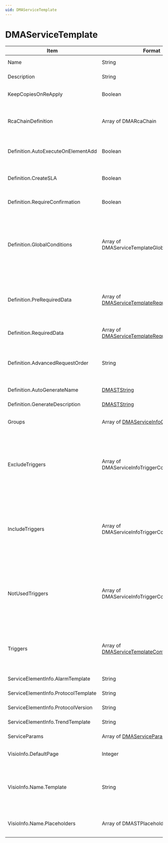 ```yaml
---
uid: DMAServiceTemplate
---
```


# DMAServiceTemplate

| Item | Format | Description |
|--|--|--|
| Name | String | The name of the service template. |
| Description | String | The description of the service template. |
| KeepCopiesOnReApply | Boolean | Determines whether copies of the services are kept when the service template is reapplied. |
| RcaChainDefinition | Array of DMARcaChain | The different items in the RCA chain for the generated services: *FirstValue* and *SecondValue* (specified as integers). |
| Definition.AutoExecuteOnElementAdd | Boolean | Determines whether the service template is automatically applied when a new element is added in the DMS. |
| Definition.CreateSLA | Boolean | Determines whether an SLA is created for the services generated with the service template. |
| Definition.RequireConfirmation | Boolean | Determines whether the user has to confirm before the service template is applied. |
| Definition.GlobalConditions | Array of DMAServiceTemplateGlobalCondition | Array of conditions, each consisting of a type (*None*, *Equals*, *WildCard* or *ContainsRow*) and two values. These conditions determine when elements can be combined in a service. They can for instance specify that part of the element names must be equal to a specific value. |
| Definition.PreRequiredData | Array of [DMAServiceTemplateRequiredData](xref:DMAServiceTemplateRequiredData) | Extra information used in the service template to create services. This information is required before elements are assigned (e.g. data used to limit elements according to a user-specified condition). |
| Definition.RequiredData | Array of [DMAServiceTemplateRequiredData](xref:DMAServiceTemplateRequiredData) | Extra information used in the service template to create services. |
| Definition.AdvancedRequestOrder | String | The custom order in which child elements and input data should be selected when the service is generated, if any. For more information, refer to the DataMiner User Guide. |
| Definition.AutoGenerateName | [DMASTString](xref:DMASTString) | The template for the name of the generated services. |
| Definition.GenerateDescription | [DMASTString](xref:DMASTString) | The template for the description of the generated services. |
| Groups | Array of [DMAServiceInfoGroupDefinition](xref:DMAServiceInfoGroupDefinition) | Arrays defining different groups of child elements for generated services. |
| ExcludeTriggers | Array of DMAServiceInfoTriggerCombination | The triggers determining whether the service child is excluded. These *DMATriggerCombination* objects consists of the following fields:<br> - *TriggerID*: The ID of the trigger.<br> - *CombinationType*: A combination type such as "And", "Not", etc. |
| IncludeTriggers | Array of DMAServiceInfoTriggerCombination | The triggers determining whether the service child is included. These *DMATriggerCombination* objects consists of the following fields:<br> - *TriggerID*: The ID of the trigger.<br> - *CombinationType*: A combination type such as "And", "Not", etc. |
| NotUsedTriggers | Array of DMAServiceInfoTriggerCombination | The triggers determining whether the service child is used. These *DMATriggerCombination* objects consists of the following fields:<br> - *TriggerID*: The ID of the trigger.<br> - *CombinationType*: A combination type such as "And", "Not", etc. |
| Triggers | Array of [DMAServiceTemplateConfigurationTrigger](xref:DMAServiceTemplateConfigurationTrigger) | The different triggers used in the service template, for instance to determine whether a service child is excluded. The triggers listed in this array are referred to by ID in the different trigger combinations. |
| ServiceElementInfo.AlarmTemplate | String | The alarm template used for the generated services. |
| ServiceElementInfo.ProtocolTemplate | String | The service protocol used for the generated services. |
| ServiceElementInfo.ProtocolVersion | String | The service protocol version used for the generated services. |
| ServiceElementInfo.TrendTemplate | String | The trend template used for the generated services. |
| ServiceParams | Array of [DMAServiceParams](xref:DMAServiceParams) | The child elements of the generated services. |
| VisioInfo.DefaultPage | Integer | The default page of the Visio drawing used for the generated services. |
| VisioInfo.Name.Template | String | The template for the name of the Visio drawing used for the generated services. Placeholders in this template are in the format {0}, {1}, etc. and refer to the placeholders in the next field. See [DMASTString](xref:DMASTString). |
| VisioInfo.Name.Placeholders | Array of DMASTPlaceholder | The placeholders used in the template, e.g. *\[data:Data Item Name\]* or *\[element:1:title\]*. See [DMASTString](xref:DMASTString). |
